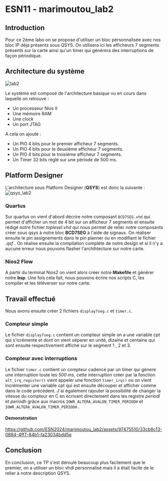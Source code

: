 # ESN11 - marimoutou_lab2
## Introduction
Pour ce 2éme labo on se propose d'utiliser un bloc pérsonnalisée avec nos bloc IP déja présents sous QSYS. 
On utilisera ici les afficheurs 7 segments présents sur la carte ainsi qu'un timer qui générera des interruptions de façon périodique. 

## Architecture du système
![lab2](https://github.com/ESN2024/marimoutou_lab2/assets/97475510/bac169a6-82a6-4ea6-b407-e101e92f97ed)

Le système est composé de l'architecture basique vu en cours dans laquelle on retrouve :

* Un processeur Nios II
* Une mémoire RAM
* Une clock
* Un port JTAG

A cela on ajoute :

* Un PIO 4 bits pour le premier afficheur 7 segments.
* Un PIO 4 bits pour le deuxième afficheur 7 segments.
* Un PIO 4 bits pour le troisième afficheur 7 segments.
* Un Timer 32 bits réglé sur une période de 500 ms.

## Platform Designer
L'architecture sous Platform Designer (**QSYS**) est donc la suivante :
![qsys_lab2](https://github.com/ESN2024/marimoutou_lab2/assets/97475510/6376c0ee-8510-4b8c-8e7f-541f386db8b3)

### Quartus
Sur quartus on vient d'abord décrire notre composant `BCD7SEG.vhd` qui permet d'afficher un mot de 4 bit sur un afficheur 7 segments et ensuite rédigé notre fichier *toplevel.vhd* qui nous permet de relier notre composants créer sous qsys à notre bloc **BCD7SEG** à l'aide de signaux. On réaliser ensuite le pin assignements dans le pin planner ou en modifiant le fichier *.qsf* . 
On réalise ensuite la compilation compléte de notre design et si il n'y a aucune erreur nous pouvons flasher l'archihtecture sur notre carte.

### Nios2 Flow
A partir du terminal Nios2 on vient alors créer notre **Makefile** et générer notre **bsp**.
Une fois cela fait, nous pouvons écrire nos scripts C, les compiler et les téléverser sur notre carte.

## Travail effectué
Nous avons ensuite créer 2 fichiers `display7seg.c` et  `timer.c`.

### Compteur simple
Le fichier `display7seg.c` contient un compteur simple on a une variable cpt qui s'icrémente et dont on vient séparer en unité, dizaine et centaine qui sont ensuite respectivement affiché sur le segment 1 , 2 et 3.

### Compteur avec interruptions
Le fichier `timer.c` contient un compteur cadencé par un timer qui génere une interruption toute les *500 ms*, cette interruption créer par la fonction `alt_irq_register()` vient appeler une fonction `timer_irq()` où on vient incrémenter une variable cpt qui est ensuite découper et afficher comme dans le code précédent.
J'ai également rajouter la possibilité de changer la vitesse du compteur en C en écrivant directement dans les registre *periodl* et *periodh* grâce aux macros `IOWR_ALTERA_AVALON_TIMER_PERIODH` et `IOWR_ALTERA_AVALON_TIMER_PERIODH` .

#### Demonstration

https://github.com/ESN2024/marimoutou_lab2/assets/97475510/33cb8c13-0884-4ff7-84b1-fa23034bdd5e


## Conclusion
En conclusion, ce TP s'est déroulé beaucoup plus facilement que le premier, on a utiliser un bloc vhdl personnalisé mais il a était facile de le relier à notre description QSYS.
